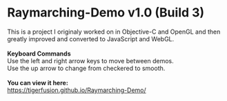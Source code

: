 # Raymarching-Demo v1.0 (Build 3)

This is a project I originaly worked on in Objective-C and OpenGL and then greatly improved and converted to JavaScript and WebGL.
<br>
<br><b>Keyboard Commands</b>
<br>Use the left and right arrow keys to move between demos.
<br>Use the up arrow to change from checkered to smooth.
<br>
<br>
<b>You can view it here:</b>
<br>
https://tigerfusion.github.io/Raymarching-Demo/
